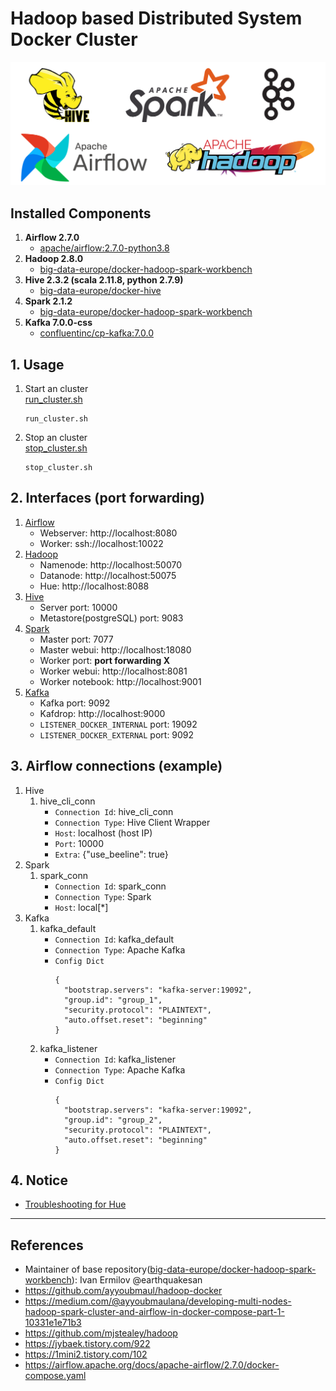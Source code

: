 # Hadoop based Distributed System Docker Cluster
![Alt text](assets/image.png)


## Installed Components
1. **Airflow 2.7.0**
    - [apache/airflow:2.7.0-python3.8](https://hub.docker.com/layers/apache/airflow/2.7.0-python3.8/images/sha256-2a18a514e340fafd3652161cf54426b098c1e86c31162d8824bd16b3c7fff867?context=explore)
2. **Hadoop 2.8.0**
    - [big-data-europe/docker-hadoop-spark-workbench](https://github.com/big-data-europe/docker-hadoop-spark-workbench)
3. **Hive 2.3.2 (scala 2.11.8, python 2.7.9)**
    - [big-data-europe/docker-hive](https://github.com/big-data-europe/docker-hive/tree/2.3.2-postgresql-metastore)
4. **Spark 2.1.2**
    - [big-data-europe/docker-hadoop-spark-workbench](https://github.com/big-data-europe/docker-hadoop-spark-workbench)
5. **Kafka 7.0.0-css**
    - [confluentinc/cp-kafka:7.0.0](https://hub.docker.com/layers/confluentinc/cp-kafka/7.0.0/images/sha256-9b3f922f03bed5bab9cd62df8eaad7fd72d26a8b42d87bfcbde3905a4295ec25?context=explore)


## 1. Usage
1. Start an cluster \
    [run_cluster.sh](https://github.com/alchemine/hadoop-docker-cluster/blob/main/run_cluster.sh)
    ```
    run_cluster.sh
    ```

2. Stop an cluster \
    [stop_cluster.sh](https://github.com/alchemine/hadoop-docker-cluster/blob/main/stop_cluster.sh)
    ```
    stop_cluster.sh
    ```


## 2. Interfaces (port forwarding)
1. [Airflow](https://github.com/alchemine/hadoop-docker-cluster/blob/main/docker-compose-airflow.yml)
    - Webserver: http://localhost:8080
    - Worker: ssh://localhost:10022
2. [Hadoop](https://github.com/alchemine/hadoop-docker-cluster/blob/main/docker-compose-hadoop.yml)
    - Namenode: http://localhost:50070
    - Datanode: http://localhost:50075
    - Hue: http://localhost:8088
3. [Hive](https://github.com/alchemine/hadoop-docker-cluster/blob/main/docker-compose-hadoop.yml)
    - Server port: 10000
    - Metastore(postgreSQL) port: 9083
4. [Spark](https://github.com/alchemine/hadoop-docker-cluster/blob/main/docker-compose-hadoop.yml)
    - Master port: 7077
    - Master webui: http://localhost:18080
    - Worker port: **port forwarding X**
    - Worker webui: http://localhost:8081
    - Worker notebook: http://localhost:9001
5. [Kafka](https://github.com/alchemine/hadoop-docker-cluster/blob/main/docker-compose-kafka.yml)
    - Kafka port: 9092
    - Kafdrop: http://localhost:9000
    - `LISTENER_DOCKER_INTERNAL` port: 19092
    - `LISTENER_DOCKER_EXTERNAL` port: 9092


## 3. Airflow connections (example)
1. Hive
    1. hive_cli_conn
        - `Connection Id`: hive_cli_conn
        - `Connection Type`: Hive Client Wrapper 
        - `Host`: localhost (host IP)
        - `Port`: 10000
        - `Extra`: {"use_beeline": true}
2. Spark
    1. spark_conn
        - `Connection Id`: spark_conn
        - `Connection Type`: Spark
        - `Host`: local[*]
3. Kafka
    1. kafka_default
        - `Connection Id`: kafka_default
        - `Connection Type`: Apache Kafka
        - `Config Dict`
          ```
          {
            "bootstrap.servers": "kafka-server:19092",
            "group.id": "group_1",
            "security.protocol": "PLAINTEXT",
            "auto.offset.reset": "beginning"
          }
          ```
    2. kafka_listener
        - `Connection Id`: kafka_listener
        - `Connection Type`: Apache Kafka
        - `Config Dict`
          ```
          {
            "bootstrap.servers": "kafka-server:19092",
            "group.id": "group_2",
            "security.protocol": "PLAINTEXT",
            "auto.offset.reset": "beginning"
          }
          ```


## 4. Notice
- [Troubleshooting for Hue](https://github.com/big-data-europe/docker-hadoop-spark-workbench#important)


---

## References
- Maintainer of base repository([big-data-europe/docker-hadoop-spark-workbench](https://github.com/big-data-europe/docker-hadoop-spark-workbench)): Ivan Ermilov @earthquakesan
- https://github.com/ayyoubmaul/hadoop-docker
- https://medium.com/@ayyoubmaulana/developing-multi-nodes-hadoop-spark-cluster-and-airflow-in-docker-compose-part-1-10331e1e71b3
- https://github.com/mjstealey/hadoop
- https://jybaek.tistory.com/922
- https://1mini2.tistory.com/102
- https://airflow.apache.org/docs/apache-airflow/2.7.0/docker-compose.yaml
